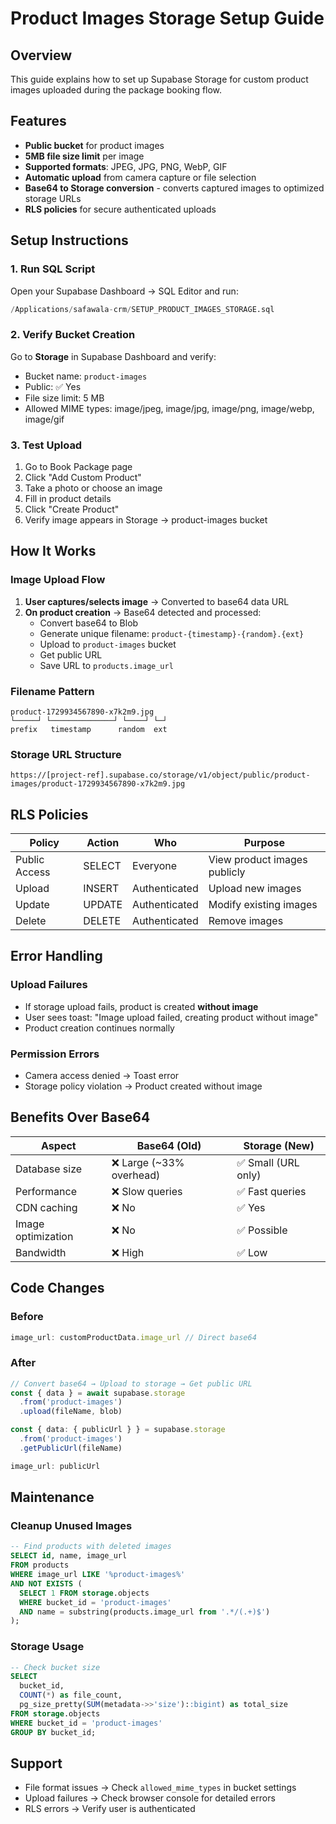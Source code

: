 # Product Images Storage Setup Guide

## Overview
This guide explains how to set up Supabase Storage for custom product images uploaded during the package booking flow.

## Features
- **Public bucket** for product images
- **5MB file size limit** per image
- **Supported formats**: JPEG, JPG, PNG, WebP, GIF
- **Automatic upload** from camera capture or file selection
- **Base64 to Storage conversion** - converts captured images to optimized storage URLs
- **RLS policies** for secure authenticated uploads

## Setup Instructions

### 1. Run SQL Script
Open your Supabase Dashboard → SQL Editor and run:
```sql
/Applications/safawala-crm/SETUP_PRODUCT_IMAGES_STORAGE.sql
```

### 2. Verify Bucket Creation
Go to **Storage** in Supabase Dashboard and verify:
- Bucket name: `product-images`
- Public: ✅ Yes
- File size limit: 5 MB
- Allowed MIME types: image/jpeg, image/jpg, image/png, image/webp, image/gif

### 3. Test Upload
1. Go to Book Package page
2. Click "Add Custom Product"
3. Take a photo or choose an image
4. Fill in product details
5. Click "Create Product"
6. Verify image appears in Storage → product-images bucket

## How It Works

### Image Upload Flow
1. **User captures/selects image** → Converted to base64 data URL
2. **On product creation** → Base64 detected and processed:
   - Convert base64 to Blob
   - Generate unique filename: `product-{timestamp}-{random}.{ext}`
   - Upload to `product-images` bucket
   - Get public URL
   - Save URL to `products.image_url`

### Filename Pattern
```
product-1729934567890-x7k2m9.jpg
└─────┘ └──────────────┘ └────┘ └─┘
prefix   timestamp      random  ext
```

### Storage URL Structure
```
https://[project-ref].supabase.co/storage/v1/object/public/product-images/product-1729934567890-x7k2m9.jpg
```

## RLS Policies

| Policy | Action | Who | Purpose |
|--------|--------|-----|---------|
| Public Access | SELECT | Everyone | View product images publicly |
| Upload | INSERT | Authenticated | Upload new images |
| Update | UPDATE | Authenticated | Modify existing images |
| Delete | DELETE | Authenticated | Remove images |

## Error Handling

### Upload Failures
- If storage upload fails, product is created **without image**
- User sees toast: "Image upload failed, creating product without image"
- Product creation continues normally

### Permission Errors
- Camera access denied → Toast error
- Storage policy violation → Product created without image

## Benefits Over Base64

| Aspect | Base64 (Old) | Storage (New) |
|--------|--------------|---------------|
| Database size | ❌ Large (~33% overhead) | ✅ Small (URL only) |
| Performance | ❌ Slow queries | ✅ Fast queries |
| CDN caching | ❌ No | ✅ Yes |
| Image optimization | ❌ No | ✅ Possible |
| Bandwidth | ❌ High | ✅ Low |

## Code Changes

### Before
```typescript
image_url: customProductData.image_url // Direct base64
```

### After
```typescript
// Convert base64 → Upload to storage → Get public URL
const { data } = await supabase.storage
  .from('product-images')
  .upload(fileName, blob)

const { data: { publicUrl } } = supabase.storage
  .from('product-images')
  .getPublicUrl(fileName)

image_url: publicUrl
```

## Maintenance

### Cleanup Unused Images
```sql
-- Find products with deleted images
SELECT id, name, image_url
FROM products
WHERE image_url LIKE '%product-images%'
AND NOT EXISTS (
  SELECT 1 FROM storage.objects
  WHERE bucket_id = 'product-images'
  AND name = substring(products.image_url from '.*/(.+)$')
);
```

### Storage Usage
```sql
-- Check bucket size
SELECT 
  bucket_id,
  COUNT(*) as file_count,
  pg_size_pretty(SUM(metadata->>'size')::bigint) as total_size
FROM storage.objects
WHERE bucket_id = 'product-images'
GROUP BY bucket_id;
```

## Support
- File format issues → Check `allowed_mime_types` in bucket settings
- Upload failures → Check browser console for detailed errors
- RLS errors → Verify user is authenticated
